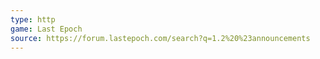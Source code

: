 ```yaml
---
type: http
game: Last Epoch
source: https://forum.lastepoch.com/search?q=1.2%20%23announcements
---
```

